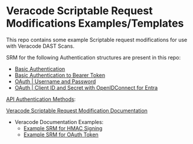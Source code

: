 # Veracode Scriptable Request Modifications Examples/Templates #
This repo contains some example Scriptable request modifications for use with Veracode DAST Scans. 

SRM for the following Authentication structures are present in this repo:
  - [Basic Authentication](SRM-Basic_Auth.js)
  - [Basic Authentication to Bearer Token](SRM-basic_auth-Bearer-Token.js)
  - [OAuth | Username and Password](SRM-OAUTH.js)
  - [OAuth | Client ID and Secret with OpenIDConnect for Entra](SRM-OAUTH_Azure_OIDC.js)


[API Authentication Methods](https://docs.veracode.com/r/API_Scanning_Authentication_Methods):

[Veracode Scriptable Request Modification Documentation](https://docs.veracode.com/r/Example_Script_for_Scriptable_Request_Modification_Authentication)
  - Veracode Documentation Examples:
    - [Example SRM for HMAC Signing](https://docs.veracode.com/r/Example_SRM_Script_for_HMAC_Signing)
    - [Example SRM for OAuth Token ](https://docs.veracode.com/r/Example_SRM_Script_for_OAuth_Token_Authorization)
